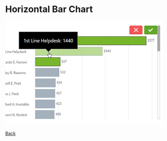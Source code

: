 # Horizontal Bar Chart

![Horizontal Bar Chart](../assets/picassoHorizontalBarchart.png)

[Back](../)

